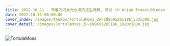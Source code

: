 ```yaml
---
title: 2022.10.11 - 带着闪闪发光水滴的泛生墙藓, 荷兰 (© Arjan Troost/Minden Pictures)
date: 2022.10.11 00:00:00
cover_index: /images/thumbs/TortulaMoss_ZH-CN8695265186_533x300.jpg
cover_detail: /images/TortulaMoss_ZH-CN8695265186_1920x1080.jpg
---
```


![TortulaMoss](/images/TortulaMoss_ZH-CN8695265186_1920x1080.jpg)
